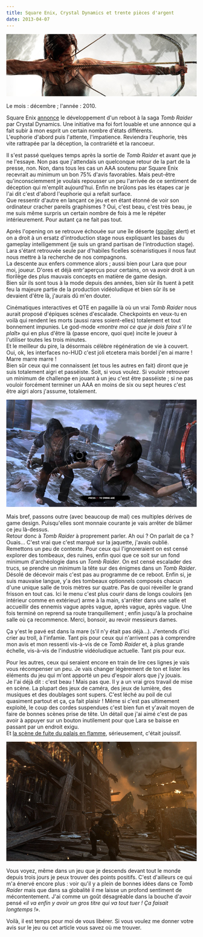 ```yaml
---
title: Square Enix, Crystal Dynamics et trente pièces d'argent
date: 2013-04-07
---
```


![](/content/blog/2013/04/square-enix-crystal-dynamics-et-trente-pieces-d-argent/tr1.jpg)

Le mois&nbsp;: décembre&nbsp;; l'année&nbsp;: 2010.   

Square Enix [annonce](http://www.rockpapershotgun.com/2010/12/06/backflip-tomb-raider-reboot-announced/) le développement d'un reboot à la saga *Tomb Raider* par Crystal Dynamics. Une initiative ma foi fort louable et une annonce qui a fait subir à mon esprit un certain nombre d'états différents.  
L'euphorie d'abord puis l'attente, l'impatience. Reviendra l'euphorie, très vite rattrapée par la déception, la contrariété et la rancoeur.

<!--more-->

Il s'est passé quelques temps après la sortie de *Tomb Raider* et avant que je ne l'essaye. Non pas que j'attendais un quelconque retour de la part de la presse, non. Non, dans tous les cas un AAA soutenu par Square Enix recevrait au minimum un bon 75% d'avis favorables. Mais peut-être qu'inconsciemment je voulais repousser un peu l'arrivée de ce sentiment de déception qui m'emplit aujourd'hui.
Enfin ne brûlons pas les étapes car je l'ai dit c'est d'abord l'euphorie qui a refait surface.  
Que ressentir d'autre en lançant ce jeu et en étant étonné de voir son ordinateur cracher pareils graphismes&nbsp;? Oui, c'est beau, c'est très beau, je me suis même surpris un certain nombre de fois à me le répéter intérieurement. Pour autant ça ne fait pas tout.

Après l'opening on se retrouve échouée sur une île déserte ([spoiler](http://twitter.com/itsnotaspoil) alert) et on a droit à un ersatz d'introduction stage nous expliquant les bases du gameplay intelligemment (je suis un grand partisan de l'introduction stage). Lara s'étant retrouvée seule par d'habiles ficelles scénaristiques il nous faut nous mettre à la recherche de nos compagnons.  
La descente aux enfers commence alors&nbsp;; aussi bien pour Lara que pour moi, joueur. D'ores et déjà entr'aperçus pour certains, on va avoir droit à un florilège des plus mauvais concepts en matière de game design.  
Bien sûr ils sont tous à la mode depuis des années, bien sûr ils tuent à petit feu la majeure partie de la production vidéoludique et bien sûr ils se devaient d'être là, j'aurais dû m'en douter.  

Cinématiques interactives et QTE en pagaille là où un vrai *Tomb Raider* nous aurait proposé d'épiques scènes d'escalade. Checkpoints en veux-tu en voilà qui rendent les morts (aussi rares soient-elles) totalement et tout bonnement impunies. Le god-mode *«montre moi ce que je dois faire s'il te plaît»* qui en plus d'être là (passe encore, quoi que) incite le joueur à l'utiliser toutes les trois minutes.  
Et le meilleur du pire, la désormais célèbre régénération de vie à couvert. Oui, ok, les interfaces no-HUD c'est joli etcetera mais bordel j'en ai marre&nbsp;! Marre marre marre&nbsp;!  
Bien sûr ceux qui me connaissent (et tous les autres en fait) diront que je suis totalement aigri et passéiste. Soit, si vous voulez. Si vouloir retrouver un minimum de challenge en jouant à un jeu c'est être passéiste&nbsp;; si ne pas vouloir forcément terminer un AAA en moins de six ou sept heures c'est être aigri alors j'assume, totalement.

![](/content/blog/2013/04/square-enix-crystal-dynamics-et-trente-pieces-d-argent/tr2.jpg)

Mais bref, passons outre (avec beaucoup de mal) ces multiples dérives de game design. Puisqu'elles sont monnaie courante je vais arrêter de blâmer ce jeu là-dessus.  
Retour donc à *Tomb Raider* à proprement parler. Ah oui&nbsp;? On parlait de ça&nbsp;? Ouais… C'est vrai que c'est marqué sur la jaquette, j'avais oublié.  
Remettons un peu de contexte. Pour ceux qui l'ignoreraient on est censé explorer des tombeaux, des ruines, enfin quoi que ce soit sur un fond minimum d'archéologie dans un *Tomb Raider*. On est censé escalader des trucs, se prendre un minimum la tête sur des énigmes dans un *Tomb Raider*.  
Désolé de décevoir mais c'est pas au programme de ce reboot. Enfin si, je suis mauvaise langue, y'a des tombeaux optionnels composés chacun d'une unique salle de trois mètres sur quatre. Pas de quoi réveiller le grand frisson en tout cas. Ici le menu c'est plus courir dans de longs couloirs (en intérieur comme en extérieur) arme à la main, s'arrêter dans une salle et accueillir des ennemis vague après vague, après vague, après vague. Une fois terminé on reprend sa route tranquillement&nbsp;; enfin jusqu'à la prochaine salle où ça recommence. Merci, bonsoir, au revoir messieurs dames.

Ça y'est le pavé est dans la mare (s'il n'y était pas déjà…). J'entends d'ici crier au troll, à l'infamie. Tant pis pour ceux qui n'arrivent pas à comprendre mon avis et mon ressenti vis-à-vis de ce *Tomb Raider* et, à plus grande échelle, vis-à-vis de l'industrie vidéoludique actuelle. Tant pis pour eux.

Pour les autres, ceux qui seraient encore en train de lire ces lignes je vais vous récompenser un peu. Je vais changer légèrement de ton et lister les éléments du jeu qui m'ont apporté un peu d'espoir alors que j'y jouais.  
Je l'ai déjà dit&nbsp;: c'est beau&nbsp;! Mais pas que. Il y a un vrai gros travail de mise en scène. La plupart des jeux de caméra, des jeux de lumière, des musiques et des doublages sont supers. C'est léché au poil de cul quasiment partout et ça, ça fait plaisir&nbsp;! Même si c'est pas ultimement exploité, le coup des cordes suspendues c'est bien fun et y'avait moyen de faire de bonnes scènes prise de tête. Un détail que j'ai aimé c'est de pas avoir à appuyer sur un bouton inutilement pour que Lara se baisse en passant par un endroit exigu.  
Et [la scène de fuite du palais en flamme](https://www.youtube.com/watch?v=8Q8gvjgV2XM#t=720), sérieusement, c'était jouissif.

![](/content/blog/2013/04/square-enix-crystal-dynamics-et-trente-pieces-d-argent/tr3.jpg)

Vous voyez, même dans un jeu que je descends devant tout le monde depuis trois jours je peux trouver des points positifs.
C'est d'ailleurs ce qui m'a énervé encore plus&nbsp;: voir qu'il y a plein de bonnes idées dans ce *Tomb Raider* mais que dans sa globalité il me laisse un profond sentiment de mécontentement. J'ai comme un goût désagréable dans la bouche d'avoir pensé *«il va enfin y avoir un gros titre qui va tout tuer&nbsp;! Ça faisait longtemps&nbsp;!»*.

Voilà, il est temps pour moi de vous libérer. Si vous voulez me donner votre avis sur le jeu ou cet article vous savez où me trouver.
